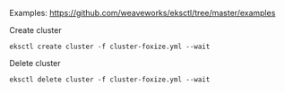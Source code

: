 Examples:
https://github.com/weaveworks/eksctl/tree/master/examples

Create cluster
```
eksctl create cluster -f cluster-foxize.yml --wait
```
Delete cluster
```
eksctl delete cluster -f cluster-foxize.yml --wait
```